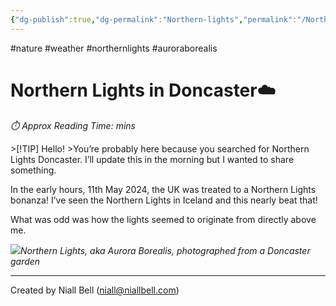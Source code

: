 ```yaml
---
{"dg-publish":true,"dg-permalink":"Northern-lights","permalink":"/Northern-lights/","title":"Northern Lights in Doncaster!","tags":["Nature","Atmosphere","northernlights","auroraborealis"],"noteIcon":null,"created":"2024-04-10T00:48:08.561+01:00","updated":"2024-05-11T09:09:02.426+01:00"}
---
```


#nature #weather #northernlights #auroraborealis
# Northern Lights in Doncaster☁️
<p id="reading-time" style="font-style: italic;">⏱️ Approx Reading Time:  <span id="inserted-text"></span> mins</p>
>[!TIP] Hello!
>You’re probably here because you searched for Northern Lights Doncaster. I’ll update this in the morning but I wanted to share something.

In the early hours, 11th May 2024, the UK was treated to a Northern Lights bonanza! I’ve seen the Northern Lights in Iceland and this nearly beat that! 

What was odd was how the lights seemed to originate from directly above me.

![](https://i.imgur.com/9DONEvA.jpeg)*Northern Lights, aka Aurora Borealis, photographed from a Doncaster garden*



---
Created by Niall Bell (niall@niallbell.com)